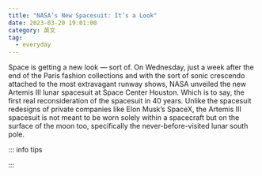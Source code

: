 ```yaml
---
title: "NASA’s New Spacesuit: It’s a Look"
date: 2023-03-20 19:01:00
category: 英文
tag:
  - everyday
---
```


Space is getting a new look — sort of. On Wednesday, just a week after the end of the Paris fashion collections and with the sort of sonic crescendo attached to the most extravagant runway shows, NASA unveiled the new Artemis III lunar spacesuit at Space Center Houston. Which is to say, the first real reconsideration of the spacesuit in 40 years. Unlike the spacesuit redesigns of private companies like Elon Musk’s SpaceX, the Artemis III spacesuit is not meant to be worn solely within a spacecraft but on the surface of the moon too, specifically the never-before-visited lunar south pole.

::: info tips



:::
